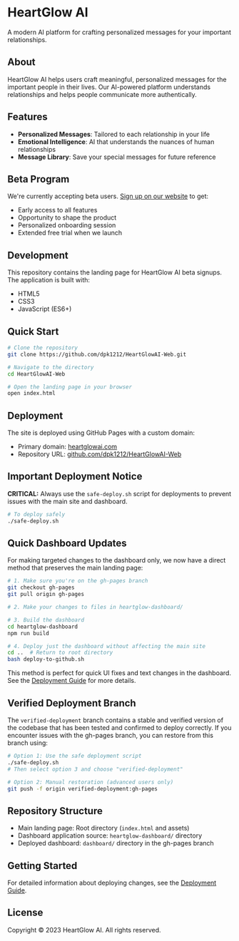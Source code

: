 # HeartGlow AI

A modern AI platform for crafting personalized messages for your important relationships.

## About

HeartGlow AI helps users craft meaningful, personalized messages for the important people in their lives. Our AI-powered platform understands relationships and helps people communicate more authentically.

## Features

- **Personalized Messages**: Tailored to each relationship in your life
- **Emotional Intelligence**: AI that understands the nuances of human relationships
- **Message Library**: Save your special messages for future reference

## Beta Program

We're currently accepting beta users. [Sign up on our website](https://heartglowai.com) to get:

- Early access to all features
- Opportunity to shape the product
- Personalized onboarding session
- Extended free trial when we launch

## Development

This repository contains the landing page for HeartGlow AI beta signups. The application is built with:

- HTML5
- CSS3
- JavaScript (ES6+)

## Quick Start

```bash
# Clone the repository
git clone https://github.com/dpk1212/HeartGlowAI-Web.git

# Navigate to the directory
cd HeartGlowAI-Web

# Open the landing page in your browser
open index.html
```

## Deployment

The site is deployed using GitHub Pages with a custom domain:

- Primary domain: [heartglowai.com](https://heartglowai.com)
- Repository URL: [github.com/dpk1212/HeartGlowAI-Web](https://github.com/dpk1212/HeartGlowAI-Web)

## Important Deployment Notice

**CRITICAL:** Always use the `safe-deploy.sh` script for deployments to prevent issues with the main site and dashboard.

```bash
# To deploy safely
./safe-deploy.sh
```

## Quick Dashboard Updates

For making targeted changes to the dashboard only, we now have a direct method that preserves the main landing page:

```bash
# 1. Make sure you're on the gh-pages branch
git checkout gh-pages
git pull origin gh-pages

# 2. Make your changes to files in heartglow-dashboard/

# 3. Build the dashboard
cd heartglow-dashboard
npm run build

# 4. Deploy just the dashboard without affecting the main site
cd ..  # Return to root directory
bash deploy-to-github.sh
```

This method is perfect for quick UI fixes and text changes in the dashboard. See the [Deployment Guide](DEPLOYMENT_GUIDE.md) for more details.

## Verified Deployment Branch

The `verified-deployment` branch contains a stable and verified version of the codebase that has been tested and confirmed to deploy correctly. If you encounter issues with the gh-pages branch, you can restore from this branch using:

```bash
# Option 1: Use the safe deployment script
./safe-deploy.sh 
# Then select option 3 and choose "verified-deployment"

# Option 2: Manual restoration (advanced users only)
git push -f origin verified-deployment:gh-pages
```

## Repository Structure

- Main landing page: Root directory (`index.html` and assets)
- Dashboard application source: `heartglow-dashboard/` directory
- Deployed dashboard: `dashboard/` directory in the gh-pages branch

## Getting Started

For detailed information about deploying changes, see the [Deployment Guide](DEPLOYMENT_GUIDE.md).

## License

Copyright © 2023 HeartGlow AI. All rights reserved. 